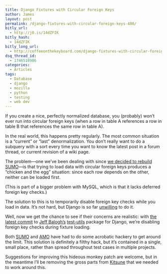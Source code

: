 ```yaml
---
title: Django Fixtures with Circular Foreign Keys
author: James
layout: post
permalink: /django-fixtures-with-circular-foreign-keys-480/
bitly_url:
  - http://j0.is/14dZFIK
bitly_hash:
  - 14dZFIK
bitly_long_url:
  - http://coffeeonthekeyboard.com/django-fixtures-with-circular-foreign-keys-480/
dsq_thread_id:
  - 1746518986
categories:
  - Articles
tags:
  - Database
  - django
  - mozilla
  - python
  - testing
  - web dev
---
```

If you create a nice, perfectly normalized database, you (probably) won&#8217;t ever run into circular foreign keys (when a row in table A references a row in table B that references the same row in table A).

In the real world, this happens pretty regularly. The most common situation is a &#8220;current&#8221; or &#8220;last&#8221; denormalization. You don&#8217;t really want to do a subquery with a sort every time you want to know the latest post in a forum thread, or current revision of a wiki page.

The problem—one we&#8217;ve been dealing with since [we decided to rebuild SUMO][1]—is that trying to load data with circular foreign keys produces a &#8220;chicken and the egg&#8221; situation: since each row depends on the other, neither can be loaded first.

(This is part of a bigger problem with MySQL, which is that it lacks deferred foreign key checks.)

The solution to this is to temporarily disable foreign key checks while you load in data. It&#8217;s not hard, but Django is so far [unwilling][2] to do it.

Well, now we get the chance to see if their concerns are realistic: with [the latest commit][3] to [Jeff Balogh&#8217;s][4] [test-utils][5] package for Django, we&#8217;re disabling foreign key checks during fixture loading.

Both [SUMO][6] and [AMO][7] have had to do some acrobatic hackery to get around the limit. This solution is definitely a filthy hack, but it&#8217;s contained in a single, small place, rather than spread throughout test cases in multiple projects.

Suggestions for improving this hideous monkey patch are welcome, but in the meantime I&#8217;ll be removing the gross parts from [Kitsune][8] that we needed to work around this.

 [1]: http://coffeeonthekeyboard.com/the-evolution-of-sumo-339/
 [2]: http://code.djangoproject.com/ticket/3615
 [3]: http://github.com/jbalogh/test-utils/commit/ce0e9643ea3b38373823e04d8c2e5f2dc2de5665
 [4]: http://jeffbalogh.org/
 [5]: http://github.com/jbalogh/test-utils
 [6]: http://support.mozilla.com/
 [7]: https://addons.mozilla.org/
 [8]: http://github.com/jsocol/kitsune